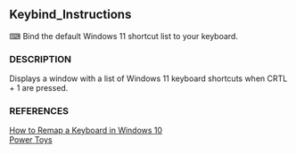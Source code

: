 ## Keybind_Instructions

⌨ Bind the default Windows 11 shortcut list to your keyboard.

### DESCRIPTION

Displays a window with a list of Windows 11 keyboard shortcuts when CRTL + 1 are pressed.

### REFERENCES

[How to Remap a Keyboard in Windows 10](https://www.lifewire.com/remap-keyboard-in-windows-10-5181178)
<br />
[Power Toys](https://learn.microsoft.com/en-us/windows/powertoys/install)
